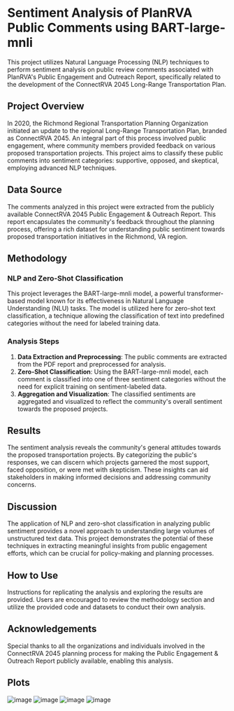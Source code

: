 # Sentiment Analysis of PlanRVA Public Comments using BART-large-mnli

This project utilizes Natural Language Processing (NLP) techniques to perform sentiment analysis on public review comments associated with PlanRVA's Public Engagement and Outreach Report, specifically related to the development of the ConnectRVA 2045 Long-Range Transportation Plan.

## Project Overview

In 2020, the Richmond Regional Transportation Planning Organization initiated an update to the regional Long-Range Transportation Plan, branded as ConnectRVA 2045. An integral part of this process involved public engagement, where community members provided feedback on various proposed transportation projects. This project aims to classify these public comments into sentiment categories: supportive, opposed, and skeptical, employing advanced NLP techniques.

## Data Source

The comments analyzed in this project were extracted from the publicly available ConnectRVA 2045 Public Engagement & Outreach Report. This report encapsulates the community's feedback throughout the planning process, offering a rich dataset for understanding public sentiment towards proposed transportation initiatives in the Richmond, VA region.

## Methodology

### NLP and Zero-Shot Classification

This project leverages the BART-large-mnli model, a powerful transformer-based model known for its effectiveness in Natural Language Understanding (NLU) tasks. The model is utilized here for zero-shot text classification, a technique allowing the classification of text into predefined categories without the need for labeled training data.

### Analysis Steps

1. **Data Extraction and Preprocessing**: The public comments are extracted from the PDF report and preprocessed for analysis.
2. **Zero-Shot Classification**: Using the BART-large-mnli model, each comment is classified into one of three sentiment categories without the need for explicit training on sentiment-labeled data.
3. **Aggregation and Visualization**: The classified sentiments are aggregated and visualized to reflect the community's overall sentiment towards the proposed projects.

## Results

The sentiment analysis reveals the community's general attitudes towards the proposed transportation projects. By categorizing the public's responses, we can discern which projects garnered the most support, faced opposition, or were met with skepticism. These insights can aid stakeholders in making informed decisions and addressing community concerns.

## Discussion

The application of NLP and zero-shot classification in analyzing public sentiment provides a novel approach to understanding large volumes of unstructured text data. This project demonstrates the potential of these techniques in extracting meaningful insights from public engagement efforts, which can be crucial for policy-making and planning processes.

## How to Use

Instructions for replicating the analysis and exploring the results are provided. Users are encouraged to review the methodology section and utilize the provided code and datasets to conduct their own analysis.

## Acknowledgements

Special thanks to all the organizations and individuals involved in the ConnectRVA 2045 planning process for making the Public Engagement & Outreach Report publicly available, enabling this analysis.

## Plots

![image](https://github.com/planwithdata/Sentiment-Analysis_NLP/assets/131815755/e12fb56f-c6b0-45ac-96c2-31ad97ffc505)
![image](https://github.com/planwithdata/Sentiment-Analysis_NLP/assets/131815755/a826de33-729c-45fe-9a1d-6acce8f2e119)
![image](https://github.com/planwithdata/Sentiment-Analysis_NLP/assets/131815755/4b792656-d153-4a78-89d7-5bcd838d95f3)
![image](https://github.com/planwithdata/Sentiment-Analysis_NLP/assets/131815755/4230c0d7-5926-408c-98c5-21c8e4ca31ac)



